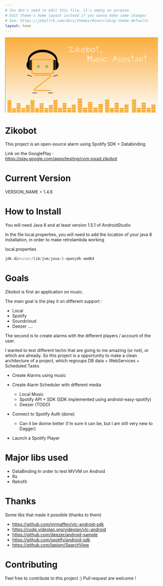 ```yaml
---
# You don't need to edit this file, it's empty on purpose.
# Edit theme's home layout instead if you wanna make some changes
# See: https://jekyllrb.com/docs/themes/#overriding-theme-defaults
layout: home
---
```



![ScreenShot](../images/light_playstore.png)

# Zikobot

This project is an open-source alarm using Spotify SDK + Databinding

Link on the GooglePlay : https://play.google.com/apps/testing/com.joxad.zikobot


# Current Version

VERSION_NAME = 1.4.6

# How to Install

You will need Java 8 and at least version 1.5.1 of AndroidStudio

In the file local.properties, you will need to add the location of your java 8 installation, in order
to make retrolambda working

local.properties

```groovy
jdk.dir=/usr/lib/jvm/java-8-openjdk-amd64
```
# Goals

Zikobot is first an application on music.

The main goal is the play it on different support :

- Local
- Spotify
- Soundcloud
- Deezer
....

The second  is to create alarms with the different players / account of the user.

I wanted to test different techn that are going to me amazing (or not), or which are already.
So this project is a opportunity to make a clean architecture of a project, which regroups DB data + WebServices + Scheduled Tasks

- Create Alarms using music

- Create Alarm Scheduler with different media
    - Local Music
    - Spotify API + SDK (SDK implemented using android-easy-spotify)
    - Deezer (TODO)

- Connect to Spotify Auth (done)
    - Can it be donne better (I'm sure it can be, but I am still very new to Dagger)
- Launch a Spotify Player

# Major libs used

- DataBinding
In order to test MVVM on Android
- Rx
- Retrofit

# Thanks

Some libs that made it possible (thanks to them)

- https://github.com/mrmaffen/vlc-android-sdk
- https://code.videolan.org/videolan/vlc-android
- https://github.com/deezer/android-sample
- https://github.com/spotify/android-sdk
- https://github.com/lapism/SearchView

# Contributing

Feel free to contribute to this project :) Pull request are welcome !